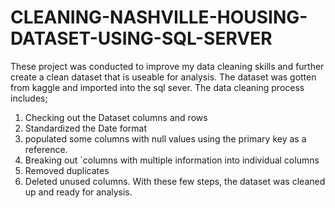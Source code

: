 # CLEANING-NASHVILLE-HOUSING-DATASET-USING-SQL-SERVER
These project was conducted to improve my data cleaning skills and further create  a clean dataset that is useable for analysis.
The dataset was gotten from kaggle and imported into the sql sever.
The data cleaning process includes;
 1. Checking out the Dataset columns and rows
 2. Standardized the Date format
 3. populated some columns with null values using the primary key as a reference.
 4. Breaking out `columns with multiple information into individual columns
 5. Removed duplicates
 6. Deleted unused columns.
With these few steps, the dataset was cleaned up and ready for analysis. 
